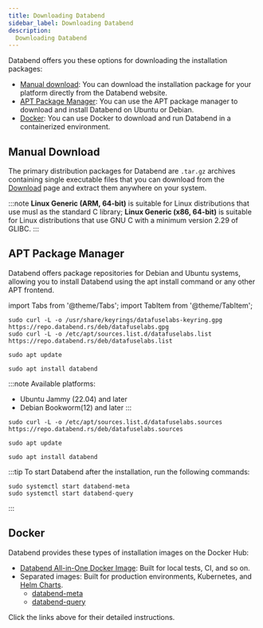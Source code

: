 ```yaml
---
title: Downloading Databend
sidebar_label: Downloading Databend
description:
  Downloading Databend
---
```


Databend offers you these options for downloading the installation packages:

- [Manual download](#manual-download): You can download the installation package for your platform directly from the Databend website.
- [APT Package Manager](#apt-package-manager): You can use the APT package manager to download and install Databend on Ubuntu or Debian.
- [Docker](#docker): You can use Docker to download and run Databend in a containerized environment.

## Manual Download

The primary distribution packages for Databend are `.tar.gz` archives containing single executable files that you can download from the [Download](https://databend.rs/download) page and extract them anywhere on your system.

:::note
**Linux Generic (ARM, 64-bit)** is suitable for Linux distributions that use musl as the standard C library; **Linux Generic (x86, 64-bit)** is suitable for Linux distributions that use GNU C with a minimum version 2.29 of GLIBC.
:::

## APT Package Manager

Databend offers package repositories for Debian and Ubuntu systems, allowing you to install Databend using the apt install command or any other APT frontend.

import Tabs from '@theme/Tabs';
import TabItem from '@theme/TabItem';

<Tabs groupId="distributions">
<TabItem value="deb-old" label="Ubuntu/Debian">

```shell
sudo curl -L -o /usr/share/keyrings/datafuselabs-keyring.gpg https://repo.databend.rs/deb/datafuselabs.gpg
sudo curl -L -o /etc/apt/sources.list.d/datafuselabs.list https://repo.databend.rs/deb/datafuselabs.list

sudo apt update

sudo apt install databend
```
</TabItem>

<TabItem value="deb-new" label="Ubuntu/Debian(DEB822-STYLE FORMAT)">

:::note
Available platforms:
  * Ubuntu Jammy (22.04) and later
  * Debian Bookworm(12) and later
:::

```shell
sudo curl -L -o /etc/apt/sources.list.d/datafuselabs.sources https://repo.databend.rs/deb/datafuselabs.sources

sudo apt update

sudo apt install databend
```
</TabItem>
</Tabs>

:::tip
To start Databend after the installation, run the following commands:

```shell
sudo systemctl start databend-meta
sudo systemctl start databend-query
```
:::

## Docker

Databend provides these types of installation images on the Docker Hub:

- [Databend All-in-One Docker Image](https://hub.docker.com/r/datafuselabs/databend): Built for local tests, CI, and so on.
- Separated images: Built for production environments, Kubernetes, and [Helm Charts](https://github.com/datafuselabs/helm-charts).
  - [databend-meta](https://hub.docker.com/r/datafuselabs/databend-meta)
  - [databend-query](https://hub.docker.com/r/datafuselabs/databend-query)

Click the links above for their detailed instructions.